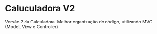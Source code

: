 # Caluculadora V2
Versão 2 da Calculadora. Melhor organização do código, utilizando MVC (Model, View e Controller)
